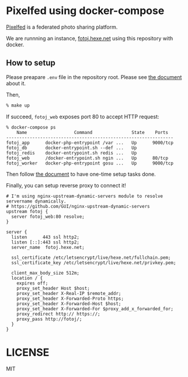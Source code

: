 # Pixelfed using docker-compose

[Pixelfed](https://pixelfed.org/) is a federated photo sharing platform.

We are runnning an instance, [fotoj.hexe.net](https://fotoj.hexe.net/) using this repository with docker.

## How to setup

Please preapare `.env` file in the repository root. Please see [the document](https://docs.pixelfed.org/) about it.

Then,

```sh
% make up
```

If succeed, `fotoj_web` exposes port 80 to accept HTTP request:

```
% docker-compose ps
    Name                  Command               State    Ports
----------------------------------------------------------------
fotoj_app      docker-php-entrypoint /var ...   Up      9000/tcp
fotoj_db       docker-entrypoint.sh --def ...   Up
fotoj_redis    docker-entrypoint.sh redis ...   Up
fotoj_web      /docker-entrypoint.sh ngin ...   Up      80/tcp
fotoj_worker   docker-php-entrypoint gosu ...   Up      9000/tcp
```

Then follow [the document](https://docs.pixelfed.org/) to have one-time setup tasks done.

Finally, you can setup reverse proxy to connect it!

```
# I'm using nginx-upstream-dynamic-servers module to resolve servername dynamically.
# https://github.com/GUI/nginx-upstream-dynamic-servers
upstream fotoj {
  server fotoj_web:80 resolve;
}
```

```
server {
  listen      443 ssl http2;
  listen [::]:443 ssl http2;
  server_name  fotoj.hexe.net;

  ssl_certificate /etc/letsencrypt/live/hexe.net/fullchain.pem;
  ssl_certificate_key /etc/letsencrypt/live/hexe.net/privkey.pem;

  client_max_body_size 512m;
  location / {
    expires off;
    proxy_set_header Host $host;
    proxy_set_header X-Real-IP $remote_addr;
    proxy_set_header X-Forwarded-Proto https;
    proxy_set_header X-Forwarded-Host $host;
    proxy_set_header X-Forwarded-For $proxy_add_x_forwarded_for;
    proxy_redirect http:// https://;
    proxy_pass http://fotoj/;
  }
}
```

# LICENSE

MIT
